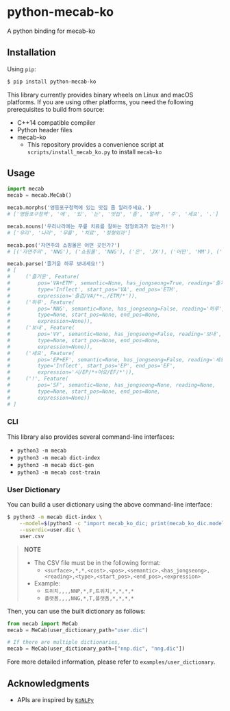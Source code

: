# python-mecab-ko
A python binding for mecab-ko


## Installation
Using `pip`:
```bash
$ pip install python-mecab-ko
```

This library currently provides binary wheels on Linux and macOS platforms. If you are using other platforms, you need the following prerequisites to build from source:
- C++14 compatible compiler
- Python header files
- mecab-ko
  - This repository provides a convenience script at  `scripts/install_mecab_ko.py` to install `mecab-ko`


## Usage
```python
import mecab
mecab = mecab.MeCab()

mecab.morphs('영등포구청역에 있는 맛집 좀 알려주세요.')
# ['영등포구청역', '에', '있', '는', '맛집', '좀', '알려', '주', '세요', '.']

mecab.nouns('우리나라에는 무릎 치료를 잘하는 정형외과가 없는가!')
# ['우리', '나라', '무릎', '치료', '정형외과']

mecab.pos('자연주의 쇼핑몰은 어떤 곳인가?')
# [('자연주의', 'NNG'), ('쇼핑몰', 'NNG'), ('은', 'JX'), ('어떤', 'MM'), ('곳', 'NNG'), ('인가', 'VCP+EF'), ('?', 'SF')]

mecab.parse('즐거운 하루 보내세요!')
# [
#     ('즐거운', Feature(
#         pos='VA+ETM', semantic=None, has_jongseong=True, reading='즐거운',
#         type='Inflect', start_pos='VA', end_pos='ETM',
#         expression='즐겁/VA/*+ᆫ/ETM/*')),
#     ('하루', Feature(
#         pos='NNG', semantic=None, has_jongseong=False, reading='하루',
#         type=None, start_pos=None, end_pos=None,
#         expression=None)),
#     ('보내', Feature(
#         pos='VV', semantic=None, has_jongseong=False, reading='보내',
#         type=None, start_pos=None, end_pos=None,
#         expression=None)),
#     ('세요', Feature(
#         pos='EP+EF', semantic=None, has_jongseong=False, reading='세요',
#         type='Inflect', start_pos='EP', end_pos='EF',
#         expression='시/EP/*+어요/EF/*')),
#     ('!', Feature(
#         pos='SF', semantic=None, has_jongseong=None, reading=None,
#         type=None, start_pos=None, end_pos=None,
#         expression=None))
# ]
```

### CLI
This library also provides several command-line interfaces:
- `python3 -m mecab`
- `python3 -m mecab dict-index`
- `python3 -m mecab dict-gen`
- `python3 -m mecab cost-train`

### User Dictionary
You can build a user dictionary using the above command-line interface:
```bash
$ python3 -m mecab dict-index \
    --model=$(python3 -c "import mecab_ko_dic; print(mecab_ko_dic.model_path)") \
    --userdic=user.dic \
    user.csv
```
> **NOTE**
> - The CSV file must be in the following format:
>   - `<surface>,*,*,<cost>,<pos>,<semantic>,<has_jongseong>,<reading>,<type>,<start_pos>,<end_pos>,<expression>`
> - Example:
>   - `트위치,,,,NNP,*,F,트위치,*,*,*,*`
>   - `플랫폼,,,,NNG,*,T,플랫폼,*,*,*,*`

Then, you can use the built dictionary as follows:
```python
from mecab import MeCab
mecab = MeCab(user_dictionary_path="user.dic")

# If there are multiple dictionaries,
mecab = MeCab(user_dictionary_path=["nnp.dic", "nng.dic"])
```

Fore more detailed information, please refer to `examples/user_dictionary`.

## Acknowledgments
- APIs are inspired by [`KoNLPy`](https://github.com/konlpy/konlpy/)
